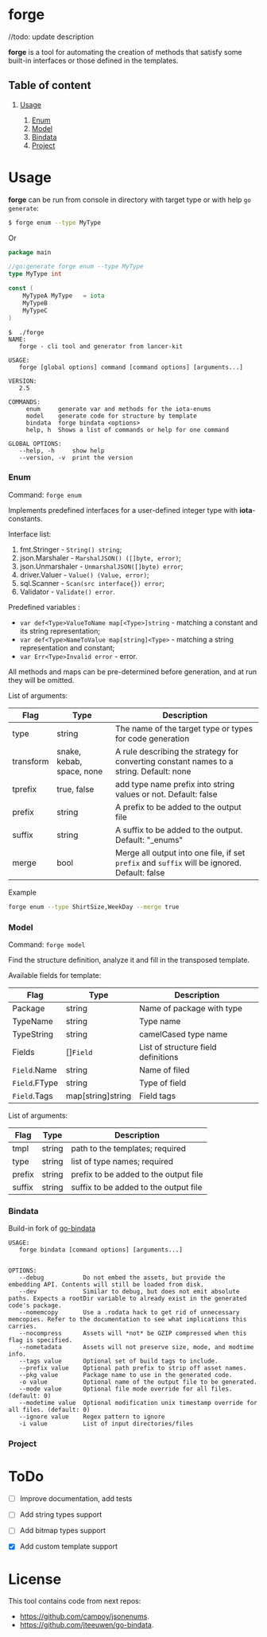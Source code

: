 # forge

//todo: update description

**forge** is a tool for automating the creation of methods that satisfy some built-in interfaces or those defined in the templates.

## Table of content 

1. [Usage](#usage)
    
    1. [Enum](#enum)
    2. [Model](#model)
    3. [Bindata](#bindata)
    4. [Project](#project)
    


# Usage 

**forge** can be run from console in directory with target type or with help `go generate`:

```bash
$ forge enum --type MyType
``` 

Or

``` go
package main

//go:generate forge enum --type MyType
type MyType int 

const (
	MyTypeA MyType   = iota
	MyTypeB
	MyTypeC
)
```

```text
$  ./forge 
NAME:
   forge - cli tool and generator from lancer-kit

USAGE:
   forge [global options] command [command options] [arguments...]

VERSION:
   2.5

COMMANDS:
     enum     generate var and methods for the iota-enums
     model    generate code for structure by template
     bindata  forge bindata <options>
     help, h  Shows a list of commands or help for one command

GLOBAL OPTIONS:
   --help, -h     show help
   --version, -v  print the version
```

### Enum

Command: `forge enum`

Implements predefined interfaces for a user-defined integer type with **iota**-constants.

Interface list:
  
1. fmt.Stringer - `String() string`;
2. json.Marshaler - `MarshalJSON() ([]byte, error)`;
3. json.Unmarshaler - `UnmarshalJSON([]byte) error`;
4. driver.Valuer - `Value() (Value, error)`;
5. sql.Scanner - `Scan(src interface{}) error`;
6. Validator - `Validate() error`.

Predefined variables :

- `var def<Type>ValueToName map[<Type>]string` - matching a constant and its string representation;
- `var def<Type>NameToValue map[string]<Type>` - matching a string representation and constant; 
- `var Err<Type>Invalid error` - error.

All methods and maps can be pre-determined before generation, and at run they will be omitted.

List of arguments:

| Flag | Type | Description |
| ---- | ------ | ----------- |
| type | string | The name of the target type or types for code generation |
| transform | snake, kebab, space, none | A rule describing the strategy for converting constant names to a string. Default: none|
| tprefix | true, false | add type name prefix into string values or not. Default: false |
| prefix | string |  A prefix to be added to the output file |
| suffix | string |  A suffix to be added to the output. Default: "_enums"|
| merge | bool |  Merge all output into one file, if set `prefix` and `suffix` will be ignored. Default: false|

Example
```bash
forge enum --type ShirtSize,WeekDay --merge true
```

### Model 

Command: `forge model`

Find the structure definition, analyze it and fill in the transposed template.


Available fields for template:

| Flag | Type | Description |
| ---- | ------ | ----------- |
| Package | string  | Name of package with type |
| TypeName | string   | Type  name|
| TypeString | string |  camelCased type name | 
| Fields | []`Field` |  List of structure field definitions |
| `Field`.Name | string | Name of filed |
| `Field`.FType | string | Type of field |
| `Field`.Tags | map[string]string | Field tags |


List of arguments:

| Flag | Type | Description |
| ---- | ------ | ----------- |
| tmpl | string  |   path to the templates; required |
| type | string   |  list of type names; required |
| prefix | string |  prefix to be added to the output file | 
| suffix | string |  suffix to be added to the output file | 

### Bindata

Build-in fork of [go-bindata](https://github.com/jteeuwen/go-bindata)


```text
USAGE:
   forge bindata [command options] [arguments...]


OPTIONS:
   --debug           Do not embed the assets, but provide the embedding API. Contents will still be loaded from disk.
   --dev             Similar to debug, but does not emit absolute paths. Expects a rootDir variable to already exist in the generated code's package.
   --nomemcopy       Use a .rodata hack to get rid of unnecessary memcopies. Refer to the documentation to see what implications this carries.
   --nocompress      Assets will *not* be GZIP compressed when this flag is specified.
   --nometadata      Assets will not preserve size, mode, and modtime info.
   --tags value      Optional set of build tags to include.
   --prefix value    Optional path prefix to strip off asset names.
   --pkg value       Package name to use in the generated code.
   -o value          Optional name of the output file to be generated.
   --mode value      Optional file mode override for all files. (default: 0)
   --modetime value  Optional modification unix timestamp override for all files. (default: 0)
   --ignore value    Regex pattern to ignore
   -i value          List of input directories/files
```


### Project

# ToDo

- [ ] Improve documentation, add tests
- [ ] Add string types support 
- [ ] Add bitmap types support
- [x] Add custom template support


# License

This tool contains code from next repos: 
  - https://github.com/campoy/jsonenums.
  - https://github.com/jteeuwen/go-bindata.


